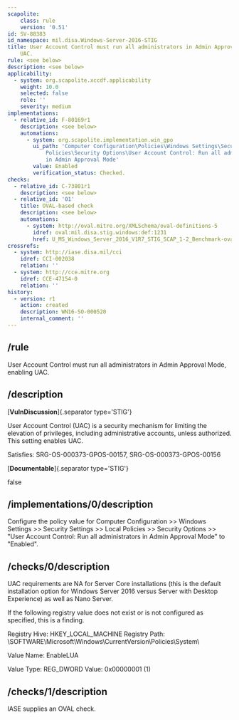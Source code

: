 ```yaml
---
scapolite:
    class: rule
    version: '0.51'
id: SV-88383
id_namespace: mil.disa.Windows-Server-2016-STIG
title: User Account Control must run all administrators in Admin Approval Mode, enabling
    UAC.
rule: <see below>
description: <see below>
applicability:
  - system: org.scapolite.xccdf.applicability
    weight: 10.0
    selected: false
    role: ''
    severity: medium
implementations:
  - relative_id: F-80169r1
    description: <see below>
    automations:
      - system: org.scapolite.implementation.win_gpo
        ui_path: 'Computer Configuration\Policies\Windows Settings\Security Settings\Local
            Policies\Security Options\User Account Control: Run all administrators
            in Admin Approval Mode'
        value: Enabled
        verification_status: Checked.
checks:
  - relative_id: C-73801r1
    description: <see below>
  - relative_id: '01'
    title: OVAL-based check
    description: <see below>
    automations:
      - system: http://oval.mitre.org/XMLSchema/oval-definitions-5
        idref: oval:mil.disa.stig.windows:def:1231
        href: U_MS_Windows_Server_2016_V1R7_STIG_SCAP_1-2_Benchmark-oval.xml
crossrefs:
  - system: http://iase.disa.mil/cci
    idref: CCI-002038
    relation: ''
  - system: http://cce.mitre.org
    idref: CCE-47154-0
    relation: ''
history:
  - version: r1
    action: created
    description: WN16-SO-000520
    internal_comment: ''
---
```



## /rule

User Account Control must run all administrators in Admin Approval Mode, enabling UAC.

## /description

[**VulnDiscussion**]{.separator type='STIG'}

User Account Control (UAC) is a security mechanism for limiting the elevation of privileges, including administrative accounts, unless authorized. This setting enables UAC.

Satisfies: SRG-OS-000373-GPOS-00157, SRG-OS-000373-GPOS-00156

[**Documentable**]{.separator type='STIG'}

false

## /implementations/0/description

Configure the policy value for Computer Configuration >> Windows Settings >> Security Settings >> Local Policies >> Security Options >> "User Account Control: Run all administrators in Admin Approval Mode" to "Enabled".

## /checks/0/description

UAC requirements are NA for Server Core installations (this is the default installation option for Windows Server 2016 versus Server with Desktop Experience) as well as Nano Server.

If the following registry value does not exist or is not configured as specified, this is a finding.

Registry Hive: HKEY_LOCAL_MACHINE
Registry Path: \SOFTWARE\Microsoft\Windows\CurrentVersion\Policies\System\

Value Name: EnableLUA

Value Type: REG_DWORD
Value: 0x00000001 (1)

## /checks/1/description

IASE supplies an OVAL check.
